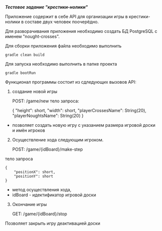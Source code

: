 **_Тестовое задание "крестики-нолики"_**

Приложение содержит в себе API для организации игры в крестики-нолики в составе двух человек поочерёдно.

Для разворачивания приложения необходимо создать БД PostgreSQL с именем "nought-crosses".

Для сборки приложения файла необходимо выполнить
    
    gradle clean build

Для запуска необходимо выполнить в папке проекта

    gradle bootRun

Функционал программы состоит из сдледующих вызовов API:
1. создание новой игры


    POST: /game/new
тело запроса:

    {
        "height": short,
        "width": short,
        "playerCrossesName": String(20),
        "playerNoughtsName": String(20)
    }

* позволяет создать новую игру с указанием размера игровой доски и имён игроков

2. Осуществление хода следующим игроком.


    POST: /game/{idBoard}/make-step

тело запроса

    {
        "positionX": short,
        "positionY": short
    }
* метод осуществления хода, 
* idBoard - идектификатор игровой доски

3. Окончание игры

    
    GET: /game/{idBoard}/stop

Позволяет закрыть игру деактивацией доски
